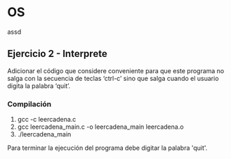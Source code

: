 # OS
assd
## Ejercicio 2 - Interprete
Adicionar el código que considere conveniente para que este programa no salga con la secuencia de teclas ‘ctrl-c’ sino que salga cuando el usuario digita la palabra ‘quit’.
### Compilación
1. gcc -c leercadena.c
2. gcc leercadena_main.c -o leercadena_main leercadena.o
3. ./leercadena_main


Para terminar la ejecución del programa debe digitar la palabra 'quit'.


